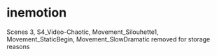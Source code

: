 # inemotion
Scenes 3, S4_Video-Chaotic, Movement_Silouhette1, Movement_StaticBegin, Movement_SlowDramatic removed for storage reasons
